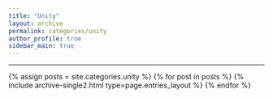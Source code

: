 ```yaml
---
title: "Unity"
layout: archive
permalink: categories/unity
author_profile: true
sidebar_main: true
---
```


***

{% assign posts = site.categories.unity %}
{% for post in posts %} {% include archive-single2.html type=page.entries_layout %} {% endfor %}



